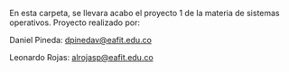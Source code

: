 En esta carpeta, se llevara acabo el proyecto 1 de la materia de sistemas operativos. 
Proyecto realizado por:

Daniel Pineda: dpinedav@eafit.edu.co

Leonardo Rojas: alrojasp@eafit.edu.co
